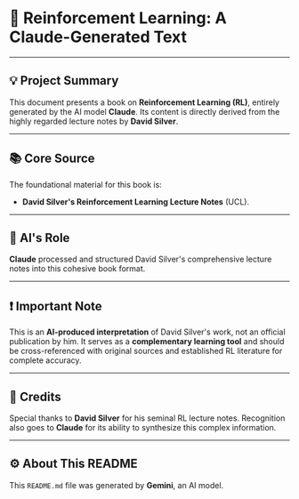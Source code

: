 # 📖 Reinforcement Learning: A Claude-Generated Text

---

## 💡 Project Summary

This document presents a book on **Reinforcement Learning (RL)**, entirely generated by the AI model **Claude**. Its content is directly derived from the highly regarded lecture notes by **David Silver**.

---

## 📚 Core Source

The foundational material for this book is:

*   **David Silver's Reinforcement Learning Lecture Notes** (UCL).

---

## 🤖 AI's Role

**Claude** processed and structured David Silver's comprehensive lecture notes into this cohesive book format.

---

## ❗ Important Note

This is an **AI-produced interpretation** of David Silver's work, not an official publication by him. It serves as a **complementary learning tool** and should be cross-referenced with original sources and established RL literature for complete accuracy.

---

## 🙏 Credits

Special thanks to **David Silver** for his seminal RL lecture notes. Recognition also goes to **Claude** for its ability to synthesize this complex information.

---

## ⚙️ About This README

This `README.md` file was generated by **Gemini**, an AI model.
